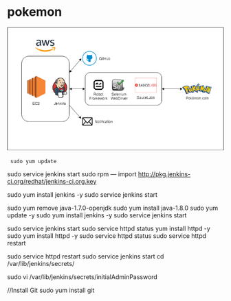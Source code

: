 # pokemon

![Test Framework Architecture](Pokemon.png)


     sudo yum update
   sudo service jenkins start
   sudo rpm — import http://pkg.jenkins-ci.org/redhat/jenkins-ci.org.key

   sudo yum install jenkins -y
   sudo service jenkins start

  sudo yum remove java-1.7.0-openjdk
   sudo yum install java-1.8.0
  sudo yum update -y
   sudo yum install jenkins -y
  sudo service jenkins start

 sudo service jenkins start
 sudo service httpd status
   yum install httpd -y
   sudo yum install httpd -y
  sudo service httpd status
 sudo service httpd restart

  sudo service httpd restart
 sudo service jenkins start
  cd /var/lib/jenkins/secrets/

 sudo vi /var/lib/jenkins/secrets/initialAdminPassword

//Install Git
sudo yum install git

